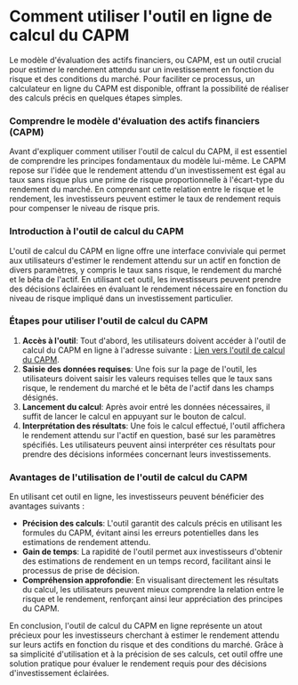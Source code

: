 Comment utiliser l'outil en ligne de calcul du CAPM
===================================================

Le modèle d'évaluation des actifs financiers, ou CAPM, est un outil crucial pour estimer le rendement attendu sur un investissement en fonction du risque et des conditions du marché. Pour faciliter ce processus, un calculateur en ligne du CAPM est disponible, offrant la possibilité de réaliser des calculs précis en quelques étapes simples.

### Comprendre le modèle d'évaluation des actifs financiers (CAPM)

Avant d'expliquer comment utiliser l'outil de calcul du CAPM, il est essentiel de comprendre les principes fondamentaux du modèle lui-même. Le CAPM repose sur l'idée que le rendement attendu d'un investissement est égal au taux sans risque plus une prime de risque proportionnelle à l'écart-type du rendement du marché. En comprenant cette relation entre le risque et le rendement, les investisseurs peuvent estimer le taux de rendement requis pour compenser le niveau de risque pris.

### Introduction à l'outil de calcul du CAPM

L'outil de calcul du CAPM en ligne offre une interface conviviale qui permet aux utilisateurs d'estimer le rendement attendu sur un actif en fonction de divers paramètres, y compris le taux sans risque, le rendement du marché et le bêta de l'actif. En utilisant cet outil, les investisseurs peuvent prendre des décisions éclairées en évaluant le rendement nécessaire en fonction du niveau de risque impliqué dans un investissement particulier.

### Étapes pour utiliser l'outil de calcul du CAPM

1. **Accès à l'outil**: Tout d'abord, les utilisateurs doivent accéder à l'outil de calcul du CAPM en ligne à l'adresse suivante : [Lien vers l'outil de calcul du CAPM](https://www.onlinecalculatorsfree.com/fr/financial/capm-calculator.html).
2. **Saisie des données requises**: Une fois sur la page de l'outil, les utilisateurs doivent saisir les valeurs requises telles que le taux sans risque, le rendement du marché et le bêta de l'actif dans les champs désignés.
3. **Lancement du calcul**: Après avoir entré les données nécessaires, il suffit de lancer le calcul en appuyant sur le bouton de calcul.
4. **Interprétation des résultats**: Une fois le calcul effectué, l'outil affichera le rendement attendu sur l'actif en question, basé sur les paramètres spécifiés. Les utilisateurs peuvent ainsi interpréter ces résultats pour prendre des décisions informées concernant leurs investissements.

### Avantages de l'utilisation de l'outil de calcul du CAPM

En utilisant cet outil en ligne, les investisseurs peuvent bénéficier des avantages suivants :

- **Précision des calculs**: L'outil garantit des calculs précis en utilisant les formules du CAPM, évitant ainsi les erreurs potentielles dans les estimations de rendement attendu.
- **Gain de temps**: La rapidité de l'outil permet aux investisseurs d'obtenir des estimations de rendement en un temps record, facilitant ainsi le processus de prise de décision.
- **Compréhension approfondie**: En visualisant directement les résultats du calcul, les utilisateurs peuvent mieux comprendre la relation entre le risque et le rendement, renforçant ainsi leur appréciation des principes du CAPM.

En conclusion, l'outil de calcul du CAPM en ligne représente un atout précieux pour les investisseurs cherchant à estimer le rendement attendu sur leurs actifs en fonction du risque et des conditions du marché. Grâce à sa simplicité d'utilisation et à la précision de ses calculs, cet outil offre une solution pratique pour évaluer le rendement requis pour des décisions d'investissement éclairées.
